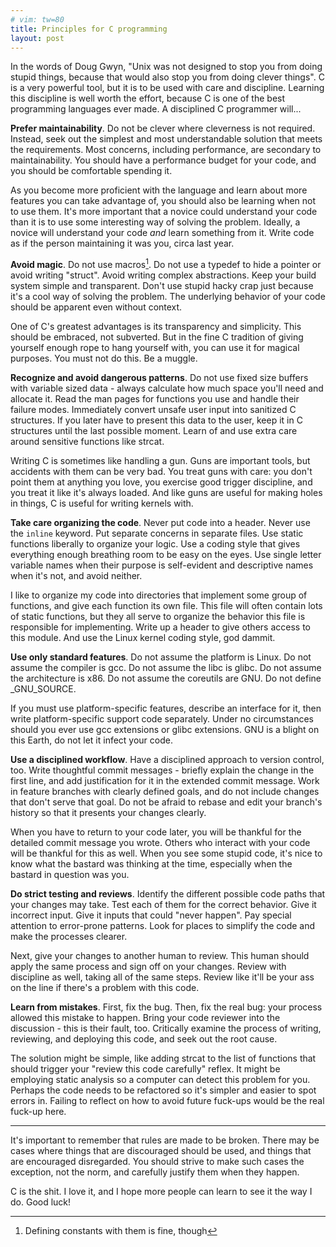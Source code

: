 ```yaml
---
# vim: tw=80
title: Principles for C programming
layout: post
---
```


In the words of Doug Gwyn, "Unix was not designed to stop you from doing stupid
things, because that would also stop you from doing clever things". C is a very
powerful tool, but it is to be used with care and discipline. Learning this
discipline is well worth the effort, because C is one of the best programming
languages ever made. A disciplined C programmer will...

**Prefer maintainability**. Do not be clever where cleverness is not required.
Instead, seek out the simplest and most understandable solution that meets the
requirements. Most concerns, including performance, are secondary to
maintainability. You should have a performance budget for your code, and you
should be comfortable spending it.

As you become more proficient with the language and learn about more features
you can take advantage of, you should also be learning when not to use them.
It's more important that a novice could understand your code than it is to use
some interesting way of solving the problem. Ideally, a novice will understand
your code *and* learn something from it. Write code as if the person maintaining
it was you, circa last year.

**Avoid magic**. Do not use macros[^1]. Do not use a typedef to hide a pointer or
avoid writing "struct". Avoid writing complex abstractions. Keep your build
system simple and transparent. Don't use stupid hacky crap just because it's a
cool way of solving the problem. The underlying behavior of your code should be
apparent even without context.

One of C's greatest advantages is its transparency and simplicity. This should
be embraced, not subverted. But in the fine C tradition of giving yourself
enough rope to hang yourself with, you can use it for magical purposes. You
must not do this. Be a muggle.

**Recognize and avoid dangerous patterns**. Do not use fixed size buffers with
variable sized data - always calculate how much space you'll need and allocate
it. Read the man pages for functions you use and handle their failure modes.
Immediately convert unsafe user input into sanitized C structures. If you later
have to present this data to the user, keep it in C structures until the last
possible moment. Learn of and use extra care around sensitive functions like
strcat.

Writing C is sometimes like handling a gun. Guns are important tools, but
accidents with them can be very bad. You treat guns with care: you don't point
them at anything you love, you exercise good trigger discipline, and you treat
it like it's always loaded. And like guns are useful for making holes in things,
C is useful for writing kernels with.

**Take care organizing the code**. Never put code into a header. Never use the
`inline` keyword. Put separate concerns in separate files. Use static functions
liberally to organize your logic. Use a coding style that gives everything
enough breathing room to be easy on the eyes. Use single letter variable names
when their purpose is self-evident and descriptive names when it's not, and
avoid neither.

I like to organize my code into directories that implement some group of
functions, and give each function its own file. This file will often contain
lots of static functions, but they all serve to organize the behavior this file
is responsible for implementing. Write up a header to give others access to
this module. And use the Linux kernel coding style, god dammit.

**Use only standard features**. Do not assume the platform is Linux. Do not
assume the compiler is gcc. Do not assume the libc is glibc. Do not assume the
architecture is x86. Do not assume the coreutils are GNU. Do not define
\_GNU_SOURCE.

If you must use platform-specific features, describe an interface for it,
then write platform-specific support code separately. Under no circumstances
should you ever use gcc extensions or glibc extensions. GNU is a blight on this
Earth, do not let it infect your code.

**Use a disciplined workflow**. Have a disciplined approach to version control,
too. Write thoughtful commit messages - briefly explain the change in the first
line, and add justification for it in the extended commit message. Work in
feature branches with clearly defined goals, and do not include changes that
don't serve that goal. Do not be afraid to rebase and edit your branch's history
so that it presents your changes clearly.

When you have to return to your code later, you will be thankful for the
detailed commit message you wrote. Others who interact with your code will be
thankful for this as well. When you see some stupid code, it's nice to know what
the bastard was thinking at the time, especially when the bastard in question
was you.

**Do strict testing and reviews**. Identify the different possible code paths
that your changes may take. Test each of them for the correct behavior. Give it
incorrect input. Give it inputs that could "never happen". Pay special attention
to error-prone patterns. Look for places to simplify the code and make the
processes clearer.

Next, give your changes to another human to review. This human should apply the
same process and sign off on your changes. Review with discipline as well,
taking all of the same steps. Review like it'll be your ass on the line if
there's a problem with this code.

**Learn from mistakes**. First, fix the bug. Then, fix the real bug: your
process allowed this mistake to happen. Bring your code reviewer into the
discussion - this is their fault, too. Critically examine the process of
writing, reviewing, and deploying this code, and seek out the root cause.

The solution might be simple, like adding strcat to the list of functions that
should trigger your "review this code carefully" reflex. It might be employing
static analysis so a computer can detect this problem for you. Perhaps the code
needs to be refactored so it's simpler and easier to spot errors in. Failing to
reflect on how to avoid future fuck-ups would be the real fuck-up here.

- - -

It's important to remember that rules are made to be broken. There may be cases
where things that are discouraged should be used, and things that are encouraged
disregarded. You should strive to make such cases the exception, not the norm,
and carefully justify them when they happen.

C is the shit. I love it, and I hope more people can learn to see it the way I
do. Good luck!

[^1]: Defining constants with them is fine, though
